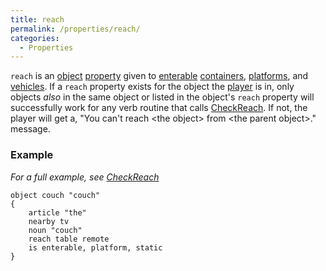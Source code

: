 ```yaml
---
title: reach
permalink: /properties/reach/
categories: 
  - Properties
---
```


`reach` is an [object](globals/object/)
[property](properties/) given to
[enterable](attributes/enterable/) [containers](basics/containers-and-platforms/),
[platforms](basics/containers-and-platforms/), and [vehicles](classes/vehicle/).
If a `reach` property exists for the object the
[player](globals/player/) is in, only objects *also* in the same
object or listed in the object's `reach` property will successfully work
for any verb routine that calls [CheckReach](routines/checkreach/). If
not, the player will get a, "You can't reach &lt;the object&gt; from
&lt;the parent object&gt;." message.

### Example

*For a full example, see [CheckReach](routines/checkreach/)*

    object couch "couch"
    {
        article "the"
        nearby tv
        noun "couch"
        reach table remote
        is enterable, platform, static
    }
